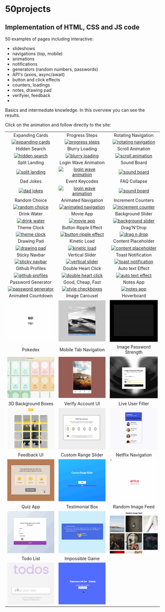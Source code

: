 # 50projects

## Implementation of HTML, CSS and JS code

50 examples of pages including interactive:

- slideshows
- navigations (top, mobile)
- animations
- notifications
- generators (random numbers, passwords)
- API's (axios, async/await)
- button and click effects
- counters, loadings
- notes, drawing pad
- verifyier, feedback
-

Basics and intermediate knowledge. In this overview you can see the results.

Click on the animation and follow directly to the site:

|                                                                                                                           |                                                                                                                                       |                                                                                                                                     |
| :-----------------------------------------------------------------------------------------------------------------------: | :-----------------------------------------------------------------------------------------------------------------------------------: | :---------------------------------------------------------------------------------------------------------------------------------: |
|                                                      Expanding Cards                                                      |                                                            Progress Steps                                                             |                                                         Rotating Navigation                                                         |
|    [![expanding cards](images/01.gif)](https://krisbaranski.github.io/50projects/course/01.expanding_cards/index.html)    |           [![progress steps](images/02.gif)](https://krisbaranski.github.io/50projects/course/02.progress_steps/index.html)           |     [![rotating navigation](images/03.gif)](https://krisbaranski.github.io/50projects/course/03.rotating_navigation/index.html)     |
|                                                       Hidden Search                                                       |                                                            Blurry Loading                                                             |                                                          Scroll Animation                                                           |
|      [![hidden search](images/04.gif)](https://krisbaranski.github.io/50projects/course/04.hidden_search/index.html)      |           [![blurry loading](images/05.gif)](https://krisbaranski.github.io/50projects/course/05.blurry_loading/index.html)           |        [![scroll animation](images/06.gif)](https://krisbaranski.github.io/50projects/course/06.scroll_animation/index.html)        |
|                                                       Split Landing                                                       |                                                         Login Wave Animation                                                          |                                                             Sound Board                                                             |
|      [![split landing](images/07.gif)](https://krisbaranski.github.io/50projects/course/07.split_landing/index.html)      |     [![login wave animation](images/08.gif)](https://krisbaranski.github.io/50projects/course/08.login_wave_animation/index.html)     |             [![sound board](images/09.png)](https://krisbaranski.github.io/50projects/course/09.sound_board/index.html)             |
|                                                         Dad Jokes                                                         |                                                            Event Keycodes                                                             |                                                            FAQ Collapse                                                             |
|          [![dad jokes](images/10.png)](https://krisbaranski.github.io/50projects/course/10.dad_jokes/index.html)          |        [![login wave animation](images/11.png)](https://krisbaranski.github.io/50projects/course/11.event_keycodes/index.html)        |            [![sound board](images/12.gif)](https://krisbaranski.github.io/50projects/course/12.faq_collapse/index.html)             |
|                                                       Random Choice                                                       |                                                          Animated Navigation                                                          |                                                         Increment Counters                                                          |
|      [![random choice](images/13.gif)](https://krisbaranski.github.io/50projects/course/13.random_choice/index.html)      |      [![animated navigation](images/14.gif)](https://krisbaranski.github.io/50projects/course/14.animated_navigation/index.html)      |      [![increment counter](images/15.gif)](https://krisbaranski.github.io/50projects/course/15.increment_counters/index.html)       |
|                                                        Drink Water                                                        |                                                               Movie App                                                               |                                                          Background Slider                                                          |
|        [![drink water](images/16.gif)](https://krisbaranski.github.io/50projects/course/16.drink_water/index.html)        |                [![movie app](images/17.gif)](https://krisbaranski.github.io/50projects/course/17.movie_app/index.html)                |       [![background slider](images/18.gif)](https://krisbaranski.github.io/50projects/course/18.background_slider/index.html)       |
|                                                        Theme Clock                                                        |                                                         Button Ripple Effect                                                          |                                                             Drag'N'Drop                                                             |
|        [![theme clock](images/19.gif)](https://krisbaranski.github.io/50projects/course/19.theme_clock/index.html)        |     [![button ripple effect](images/20.gif)](https://krisbaranski.github.io/50projects/course/20.button_ripple_effect/index.html)     |             [![drag n drop](images/21.gif)](https://krisbaranski.github.io/50projects/course/21.drag_n_drop/index.html)             |
|                                                        Drawing Pad                                                        |                                                             Kinetic Load                                                              |                                                         Content Placeholder                                                         |
|        [![drawing pad](images/22.gif)](https://krisbaranski.github.io/50projects/course/22.drawing_pad/index.html)        |             [![kinetic load](images/23.gif)](https://krisbaranski.github.io/50projects/course/23.kinetic_load/index.html)             |     [![content placeholder](images/24.gif)](https://krisbaranski.github.io/50projects/course/24.content_placeholder/index.html)     |
|                                                       Sticky Navbar                                                       |                                                            Vertical Slider                                                            |                                                         Toast Notification                                                          |
|      [![sticky navbar](images/25.gif)](https://krisbaranski.github.io/50projects/course/25.sticky_navbar/index.html)      |          [![vertical slider](images/26.gif)](https://krisbaranski.github.io/50projects/course/26.vertical_slider/index.html)          |      [![toast notification](images/27.gif)](https://krisbaranski.github.io/50projects/course/27.toast_notification/index.html)      |
|                                                      Github Profiles                                                      |                                                          Double Heart Click                                                           |                                                          Auto text Effect                                                           |
|    [![github profiles](images/28.gif)](https://krisbaranski.github.io/50projects/course/28.github_profiles/index.html)    |       [![double heart click](images/29.gif)](https://krisbaranski.github.io/50projects/course/29.double_heart_click/index.html)       |        [![auto text effect](images/30.gif)](https://krisbaranski.github.io/50projects/course/30.auto_text_effect/index.html)        |
|                                                    Password Generator                                                     |                                                           Good, Cheap, Fast                                                           |                                                              Notes App                                                              |
| [![password generator](images/31.gif)](https://krisbaranski.github.io/50projects/course/31.password_generator/index.html) |         [![style checkboxes](images/32.gif)](https://krisbaranski.github.io/50projects/course/32.style_checkboxes/index.html)         |               [![notes app](images/33.gif)](https://krisbaranski.github.io/50projects/course/33.notes_app/index.html)               |
|                                                    Animated Countdown                                                     |                                                            Image Carousel                                                             |                                                             Hoverboard                                                              |
| [![animated countdown](images/34.gif)](https://krisbaranski.github.io/50projects/course/34.animated_countdown/index.html) |           [![image carousel](images/35.gif)](https://krisbaranski.github.io/50projects/course/35.image_carousel/index.html)           |              [![hoverboard](images/36.gif)](https://krisbaranski.github.io/50projects/course/36.hoverboard/index.html)              |
|                                                          Pokedex                                                          |                                                         Mobile Tab Navigation                                                         |                                                       Image Password Strength                                                       |
|            [![pokedex](images/37.gif)](https://krisbaranski.github.io/50projects/course/37.pokedex/index.html)            |           [![mobile tab nav](images/38.gif)](https://krisbaranski.github.io/50projects/course/38.mobile_tab_nav/index.html)           | [![image password strength](images/39.gif)](https://krisbaranski.github.io/50projects/course/39.image_password_strength/index.html) |
|                                                    3D Background Boxes                                                    |                                                           Verify Account UI                                                           |                                                          Live User Filter                                                           |
|     [![3d background boxes](images/40.gif)](https://krisbaranski.github.io/50projects/course/40.3d_boxes/index.html)      |        [![verify account ui](images/41.gif)](https://krisbaranski.github.io/50projects/course/41.verify_account_ui/index.html)        |        [![live user filter](images/42.gif)](https://krisbaranski.github.io/50projects/course/42.live_user_filter/index.html)        |
|                                                        Feedback UI                                                        |                                                          Custom Range Slider                                                          |                                                         Netflix Navigation                                                          |
|        [![feedback ui](images/43.gif)](https://krisbaranski.github.io/50projects/course/43.feedback_ui/index.html)        |      [![custom range slider](images/44.gif)](https://krisbaranski.github.io/50projects/course/44.custom_range_slider/index.html)      |      [![netflix navigation](images/45.gif)](https://krisbaranski.github.io/50projects/course/45.netflix_navigation/index.html)      |
|                                                         Quiz App                                                          |                                                            Testimonial Box                                                            |                                                          Random Image Feed                                                          |
|           [![quiz app](images/46.gif)](https://krisbaranski.github.io/50projects/course/46.quiz_app/index.html)           | [![testimonial box switcher](images/47.gif)](https://krisbaranski.github.io/50projects/course/47.testimonial_box_switcher/index.html) |       [![random image feed](images/48.gif)](https://krisbaranski.github.io/50projects/course/48.random_image_feed/index.html)       |
|                                                         Todo List                                                         |                                                            Impossible Game                                                            |
|          [![todo list](images/49.gif)](https://krisbaranski.github.io/50projects/course/49.todo_list/index.html)          |          [![impossible game](images/50.gif)](https://krisbaranski.github.io/50projects/course/50.impossible_game/index.html)          |
